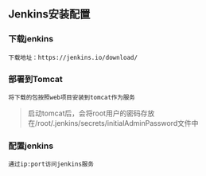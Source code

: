## Jenkins安装配置

### 下载jenkins

	下载地址：https://jenkins.io/download/

### 部署到Tomcat

	将下载的包按照web项目安装到tomcat作为服务

> 启动tomcat后，会将root用户的密码存放在/root/.jenkins/secrets/initialAdminPassword文件中


### 配置jenkins

	通过ip:port访问jenkins服务



